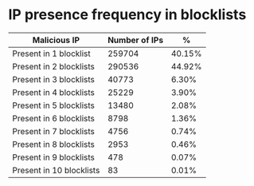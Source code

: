 # IP presence frequency in blocklists
| Malicious IP | Number of IPs | % |
|----|----|----|
| Present in 1 blocklist | 259704 | 40.15% |
| Present in 2 blocklists | 290536 | 44.92% |
| Present in 3 blocklists | 40773 | 6.30% |
| Present in 4 blocklists | 25229 | 3.90% |
| Present in 5 blocklists | 13480 | 2.08% |
| Present in 6 blocklists | 8798 | 1.36% |
| Present in 7 blocklists | 4756 | 0.74% |
| Present in 8 blocklists | 2953 | 0.46% |
| Present in 9 blocklists | 478 | 0.07% |
| Present in 10 blocklists | 83 | 0.01% |
